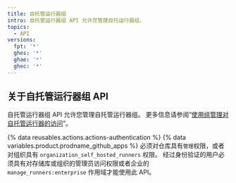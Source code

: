 ```yaml
---
title: 自托管运行器组
intro: 自托管运行器组 API 允许您管理自托运行器组。
topics:
  - API
versions:
  fpt: '*'
  ghes: '*'
  ghae: '*'
  ghec: '*'
---
```

 

## 关于自托管运行器组 API

自托管运行器组 API 允许您管理自托管运行器组。 更多信息请参阅“[使用组管理对自托管运行器的访问](/actions/hosting-your-own-runners/managing-access-to-self-hosted-runners-using-groups)”。

{% data reusables.actions.actions-authentication %} {% data variables.product.prodname_github_apps %} 必须对仓库具有`管理`权限，或者对组织具有 `organization_self_hosted_runners` 权限。 经过身份验证的用户必须具有对存储库或组织的管理员访问权限或者企业的 `manage_runners:enterprise` 作用域才能使用此 API。
